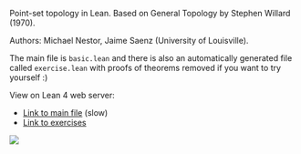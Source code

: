 Point-set topology in Lean. Based on General Topology by Stephen Willard (1970).

Authors: Michael Nestor, Jaime Saenz (University of Louisville).

The main file is `basic.lean` and there is also an automatically generated file called `exercise.lean` with proofs of theorems removed if you want to try yourself :)

View on Lean 4 web server:

- [Link to main file](https://live.lean-lang.org/#url=https://github.com/mdnestor/basic_topology/blob/master/basic_topology/basic.lean) (slow)
- [Link to exercises](https://live.lean-lang.org/#url=https://github.com/mdnestor/basic_topology/blob/master/basic_topology/exercise.lean)

![](https://upload.wikimedia.org/wikipedia/commons/e/e1/Runge_theorem.svg)